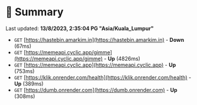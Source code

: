 # 📖 Summary
Last updated: **13/8/2023, 2:35:04 PG "Asia/Kuala_Lumpur"**

- `GET` [https://hastebin.amarkim.in](https://hastebin.amarkim.in) - **Down** (67ms)
- `GET` [https://memeapi.cyclic.app/gimme](https://memeapi.cyclic.app/gimme) - **Up** (4826ms)
- `GET` [https://memeapi.cyclic.app](https://memeapi.cyclic.app) - **Up** (753ms)
- `GET` [https://klik.onrender.com/health](https://klik.onrender.com/health) - **Up** (389ms)
- `GET` [https://dumb.onrender.com](https://dumb.onrender.com) - **Up** (308ms)
